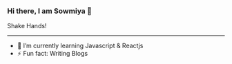 ### Hi there, I am Sowmiya 👋

Shake Hands!
<hr>

- 🌱 I’m currently learning Javascript & Reactjs
- ⚡ Fun fact: Writing Blogs

